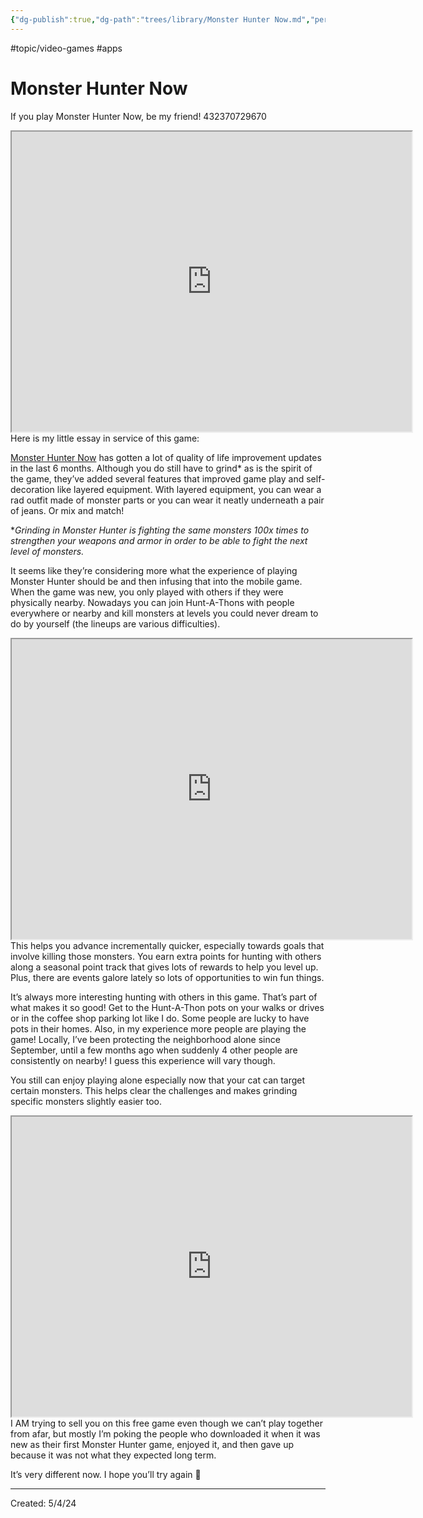 ```yaml
---
{"dg-publish":true,"dg-path":"trees/library/Monster Hunter Now.md","permalink":"/trees/library/monster-hunter-now/","created":"2024-12-14T13:39:37.990-05:00","updated":"2025-06-25T20:41:08.947-04:00"}
---
```


#topic/video-games #apps 
# Monster Hunter Now

If you play Monster Hunter Now, be my friend! 432370729670
<iframe src="https://drive.google.com/file/d/1Waxrwi_f1WPjQdtZAugLz2_Pyg1t4cun/preview" width="640" height="480" allow="autoplay"></iframe>
Here is my little essay in service of this game:

[Monster Hunter Now](https://monsterhunternow.com/en) has gotten a lot of quality of life improvement updates in the last 6 months. Although you do still have to grind* as is the spirit of the game, they’ve added several features that improved game play and self-decoration like layered equipment. With layered equipment, you can wear a rad outfit made of monster parts or you can wear it neatly underneath a pair of jeans. Or mix and match!

*_Grinding in Monster Hunter is fighting the same monsters 100x times to strengthen your weapons and armor in order to be able to fight the next level of monsters._

It seems like they’re considering more what the experience of playing Monster Hunter should be and then infusing that into the mobile game. When the game was new, you only played with others if they were physically nearby. Nowadays you can join Hunt-A-Thons with people everywhere or nearby and kill monsters at levels you could never dream to do by yourself (the lineups are various difficulties).
<iframe src="https://drive.google.com/file/d/18pe9RMJIEjlJJwR21AxkJOQrrSFUXIOt/preview" width="640" height="480" allow="autoplay"></iframe>
This helps you advance incrementally quicker, especially towards goals that involve killing those monsters. You earn extra points for hunting with others along a seasonal point track that gives lots of rewards to help you level up. Plus, there are events galore lately so lots of opportunities to win fun things.

It’s always more interesting hunting with others in this game. That’s part of what makes it so good! Get to the Hunt-A-Thon pots on your walks or drives or in the coffee shop parking lot like I do. Some people are lucky to have pots in their homes. Also, in my experience more people are playing the game! Locally, I’ve been protecting the neighborhood alone since September, until a few months ago when suddenly 4 other people are consistently on nearby! I guess this experience will vary though.

You still can enjoy playing alone especially now that your cat can target certain monsters. This helps clear the challenges and makes grinding specific monsters slightly easier too.
<iframe src="https://drive.google.com/file/d/1Ra-T0QMplGdmpKPURe3KWvYrH31ZhI4c/preview" width="640" height="480" allow="autoplay"></iframe>
I AM trying to sell you on this free game even though we can’t play together from afar, but mostly I’m poking the people who downloaded it when it was new as their first Monster Hunter game, enjoyed it, and then gave up because it was not what they expected long term.

It’s very different now. I hope you’ll try again 🙏

---
Created: 5/4/24